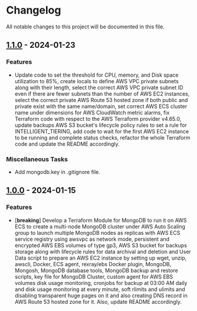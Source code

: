 # Changelog

All notable changes to this project will be documented in this file.


## [1.1.0] - 2024-01-23

[1.1.0]: https://github.com/abdullahkhawer/mongodb-cluster-on-aws-ecs/releases/tag/v1.1.0

### Features

- Update code to set the threshold for CPU, memory, and Disk space utilization to 85%, create locals to define AWS VPC private subnets along with their length, select the correct AWS VPC private subnet ID even if there are fewer subnets than the number of AWS EC2 instances, select the correct private AWS Route 53 hosted zone if both public and private exist with the same name/domain, set correct AWS ECS cluster name under dimensions for AWS CloudWatch metric alarms, fix Terraform code with respect to the AWS Terraform provider v4.65.0, update backups AWS S3 bucket's lifecycle policy rules to set a rule for INTELLIGENT_TIERING, add code to wait for the first AWS EC2 instance to be running and complete status checks, refactor the whole Terraform code and update the README accordingly.

### Miscellaneous Tasks

- Add mongodb.key in .gitignore file.

## [1.0.0] - 2024-01-15

[1.0.0]: https://github.com/abdullahkhawer/mongodb-cluster-on-aws-ecs/releases/tag/v1.0.0

### Features

- [**breaking**] Develop a Terraform Module for MongoDB to run it on AWS ECS to create a multi-node MongoDB cluster under AWS Auto Scaling group to launch multiple MongoDB nodes as replicas with AWS ECS service registry using awsvpc as network mode, persistent and encrypted AWS EBS volumes of type gp3, AWS S3 bucket for backups storage along with lifecycle rules for data archival and deletion and User Data script to prepare an AWS EC2 instance by setting up wget, unzip, awscli, Docker, ECS agent, rexray/ebs Docker plugin, MongoDB, Mongosh, MongoDB database tools, MongoDB backup and restore scripts, key file for MongoDB Cluster, custom agent for AWS EBS volumes disk usage monitoring, cronjobs for backup at 03:00 AM daily and disk usage monitoring at every minute, soft rlimits and ulimits and disabling transparent huge pages on it and also creating DNS record in AWS Route 53 hosted zone for it. Also, update README accordingly.
